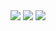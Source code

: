 <img src="https://github.com/msasakibalamin/NoteApp/blob/main/1n.jpg" />

<img src="https://github.com/msasakibalamin/NoteApp/blob/main/2n.jpg" />

<img src="https://github.com/msasakibalamin/NoteApp/blob/main/3n.jpg" />



